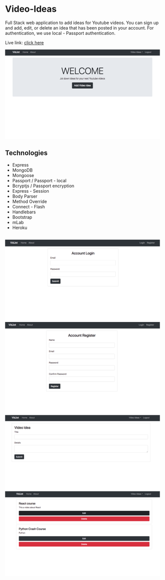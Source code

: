 # Video-Ideas

Full Stack web application to add ideas for Youtube videos. You can sign up and add, edit, or delete an idea that has been posted in your account. For authentication, we use local - Passport authentication.

Live link: <a href="https://vidoe-ideas.herokuapp.com/" target="_blank">click here</a>

<img src="/public/img/app.png">
<br>

## Technologies

- Express
- MongoDB
- Mongoose
- Passport / Passport - local
- Bcryptjs / Passport encryption
- Express - Session
- Body Parser
- Method Override
- Connect - Flash
- Handlebars
- Bootstrap
- mLab
- Heroku

<br>

<img src="/public/img/app1.png">
<br>
<img src="/public/img/app2.png">
<br>
<img src="/public/img/app3.png">
<br>
<img src="/public/img/app4.png">
<br>
